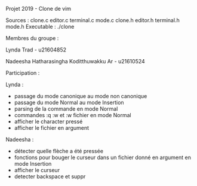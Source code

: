 Projet 2019 - Clone de vim

Sources : clone.c editor.c terminal.c mode.c clone.h editor.h terminal.h mode.h
Executable : ./clone

Membres du groupe :

Lynda Trad                                  - u21604852

Nadeesha Hatharasingha Koditthuwakku Ar     - u21610524

Participation : 

Lynda : 
- passage du mode canonique au mode non canonique
- passage du mode Normal au mode Insertion
- parsing de la commande en mode Normal
- commandes :q :w et :w fichier en mode Normal
- afficher le character pressé
- afficher le fichier en argument

Nadeesha :
- détecter quelle flèche a été pressée
- fonctions pour bouger le curseur dans un fichier donné en argument en mode Insertion
- afficher le curseur
- detecter backspace et suppr